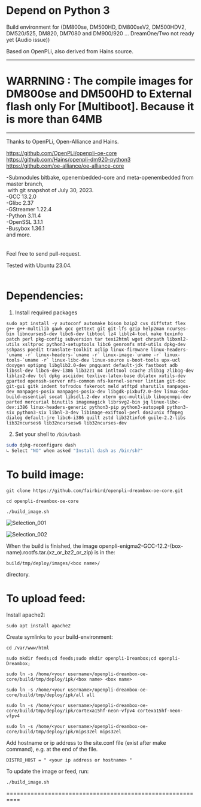 # Depend on Python 3

Build environment for (DM800se, DM500HD, DM800seV2, DM500HDV2, DM520/525, DM820, DM7080 and DM900/920 ... DreamOne/Two not ready yet (Audio issue))

Based on OpenPLi, also derived from Hains source.<br>

 ***************************************************************************************************************************
# WARRNING : The compile images for DM800se and DM500HD to External flash only For [Multiboot]. Because it is more than 64MB
 ***************************************************************************************************************************

Thanks to OpenPLi, Open-Alliance and Hains.

https://github.com/OpenPLi/openpli-oe-core<br>
https://github.com/Hains/openpli-dm920-python3<br>
https://github.com/oe-alliance/oe-alliance-core


-Submodules bitbake, openembedded-core and meta-openembedded from master branch,<br>
&nbsp;with git snapshot of July 30, 2023.<br>
-GCC 13.2.0 <br>
-Glibc 2.37<br>
-GStreamer 1.22.4<br>
-Python 3.11.4<br>
-OpenSSL 3.1.1<br>
-Busybox 1.36.1<br>
and more.<br>
<br>
<br>
Feel free to send pull-request.

Tested with Ubuntu 23.04.
<br>
<br>
# Dependencies:
1. Install required packages
```
sudo apt install -y autoconf automake bison bzip2 cvs diffstat flex g++ g++-multilib gawk gcc gettext git git-lfs gzip help2man ncurses-bin libncurses5-dev libc6-dev libtool lz4 liblz4-tool make texinfo patch perl pkg-config subversion tar texi2html wget chrpath libxml2-utils xsltproc python3-setuptools libc6 genromfs mtd-utils dpkg-dev sshpass poedit translate-toolkit xclip linux-firmware linux-headers-`uname -r` linux-headers-`uname -r` linux-image-`uname -r` linux-tools-`uname -r` linux-libc-dev linux-source u-boot-tools upx-ucl doxygen optipng libglib2.0-dev pngquant default-jdk fastboot adb libssl-dev libc6-dev-i386 lib32z1 m4 intltool ccache zlib1g zlib1g-dev liblzo2-dev tcl dpkg asciidoc texlive-latex-base dblatex xutils-dev gparted openssh-server nfs-common nfs-kernel-server lintian git-doc git-gui gitk indent tofrodos fakeroot meld atftpd sharutils manpages-dev manpages-posix manpages-posix-dev libgdk-pixbuf2.0-dev linux-doc build-essential socat libsdl1.2-dev xterm gcc-multilib libopenmpi-dev parted mercurial binutils imagemagick librsvg2-bin jq linux-libc-dev:i386 linux-headers-generic python3-pip python3-autopep8 python3-six python3-six libnl-3-dev libimage-exiftool-perl dos2unix ffmpeg dialog default-jre libc6-i386 quilt zstd lib32tinfo6 guile-2.2-libs lib32ncurses6 lib32ncursesw6 lib32ncurses-dev
```
2. Set your shell to `/bin/bash`
```sh
sudo dpkg-reconfigure dash
↳ Select "NO" when asked "Install dash as /bin/sh?"
```
# To build image:
```
git clone https://github.com/fairbird/openpli-dreambox-oe-core.git

cd openpli-dreambox-oe-core

./build_image.sh
```
![Selection_001](https://user-images.githubusercontent.com/1761779/130413731-c24a2ddd-ca71-437e-8734-bdfc2f8729ff.png)

![Selection_002](https://user-images.githubusercontent.com/1761779/130413735-8f2a0caf-e3f7-4264-b33e-b474ac13d245.png)

When the build is finished, the image openpli-enigma2-GCC-12.2-(box-name).rootfs.tar.(xz_or_bz2_or_zip) is in the:
```
build/tmp/deploy/images/<box name>/
```
directory.

# To upload feed:

Install apache2:
```
sudo apt install apache2
```
Create symlinks to your build-environment:
```
cd /var/www/html

sudo mkdir feeds;cd feeds;sudo mkdir openpli-Dreambox;cd openpli-Dreambox;

sudo ln -s /home/<your username>/openpli-dreambox-oe-core/build/tmp/deploy/ipk/<box name> <box name> 

sudo ln -s /home/<your username>/openpli-dreambox-oe-core/build/tmp/deploy/ipk/all all

sudo ln -s /home/<your username>/openpli-dreambox-oe-core/build/tmp/deploy/ipk/cortexa15hf-neon-vfpv4 cortexa15hf-neon-vfpv4
  
sudo ln -s /home/<your username>/openpli-dreambox-oe-core/build/tmp/deploy/ipk/mips32el mips32el
```
Add hostname or ip address to the site.conf file (exist after make command), e.g. at the end of the file.
```
DISTRO_HOST = " <your ip address or hostname> "
```
To update the image or feed, run:
```
./build_image.sh
```
==========================================================
